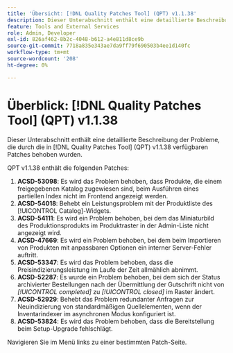 ```yaml
---
title: 'Übersicht: [!DNL Quality Patches Tool] (QPT) v1.1.38'
description: Dieser Unterabschnitt enthält eine detaillierte Beschreibung der Probleme, die durch die in Version 1.1.38  [!DNL Quality Patches Tool]  Patches behoben wurden.
feature: Tools and External Services
role: Admin, Developer
exl-id: 826af462-8b2c-4048-b612-a4e811d8ce9b
source-git-commit: 7718a835e343ae7da9ff79f690503b4ee1d140fc
workflow-type: tm+mt
source-wordcount: '208'
ht-degree: 0%

---
```


# Überblick: [!DNL Quality Patches Tool] (QPT) v1.1.38

Dieser Unterabschnitt enthält eine detaillierte Beschreibung der Probleme, die durch die in [!DNL Quality Patches Tool] (QPT) v1.1.38 verfügbaren Patches behoben wurden.

QPT v1.1.38 enthält die folgenden Patches:

1. **ACSD-53098**: Es wird das Problem behoben, dass Produkte, die einem freigegebenen Katalog zugewiesen sind, beim Ausführen eines partiellen Index nicht im Frontend angezeigt werden.
1. **ACSD-54018**: Behebt ein Leistungsproblem mit der Produktliste des [!UICONTROL Catalog]-Widgets.
1. **ACSD-54111**: Es wird ein Problem behoben, bei dem das Miniaturbild des Produktionsprodukts im Produktraster in der Admin-Liste nicht angezeigt wird.
1. **ACSD-47669**: Es wird ein Problem behoben, bei dem beim Importieren von Produkten mit anpassbaren Optionen ein interner Server-Fehler auftritt.
1. **ACSD-53347**: Es wird das Problem behoben, dass die Preisindizierungsleistung im Laufe der Zeit allmählich abnimmt.
1. **ACSD-52287**: Es wurde ein Problem behoben, bei dem sich der Status archivierter Bestellungen nach der Übermittlung der Gutschrift nicht von *[!UICONTROL completed]* zu *[!UICONTROL closed]* im Raster ändert.
1. **ACSD-52929**: Behebt das Problem redundanter Anfragen zur Neuindizierung von standardmäßigen Quellelementen, wenn der Inventarindexer im asynchronen Modus konfiguriert ist.
1. **ACSD-53824**: Es wird das Problem behoben, dass die Bereitstellung beim Setup-Upgrade fehlschlägt.

Navigieren Sie im Menü links zu einer bestimmten Patch-Seite.
